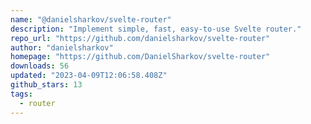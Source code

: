 ```yaml
---
name: "@danielsharkov/svelte-router"
description: "Implement simple, fast, easy-to-use Svelte router."
repo_url: "https://github.com/danielsharkov/svelte-router"
author: "danielsharkov"
homepage: "https://github.com/DanielSharkov/svelte-router"
downloads: 56
updated: "2023-04-09T12:06:58.408Z"
github_stars: 13
tags: 
  - router
---
```

